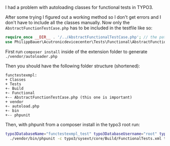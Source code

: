 I had a problem with autoloading classes for functional tests in TYPO3.

After some trying I figured out a working method so I don't get errors and I don't have to include all the classes manually.
Now only the `AbstractFunctionTestCase.php` has to be included in the testfile like so:

```php
require_once __DIR__ . '/../AbstractFunctionalTestCase.php'; // the path is relative and might have to be modified based on directory depth
use PhilippBauer\Acutronicdevicecenter\Tests\Functional\AbstractFunctionalTestCase;
```

First run `composer install` inside of the extension folder to generate `./vendor/autoloader.php`

Then you should have the following folder structure (shortened):

```
functestexmpl:
+ Classes
+ Tests
+- Build
+- Functional
+-- AbstractFunctionTestCase.php (this one is important)
+ vendor
+- autoload.php
+- bin
+-- phpunit
```

Then, with phpunit from a composer install in the typo3 root run:

```bash
typo3DatabaseName="functestexmpl_test" typo3DatabaseUsername="root" typo3DatabasePassword="password" typo3DatabaseHost="localhost" \
  ./vendor/bin/phpunit -c typo3/sysext/core/Build/FunctionalTests.xml typo3conf/ext/functestexmpl/Tests/Functional
```

